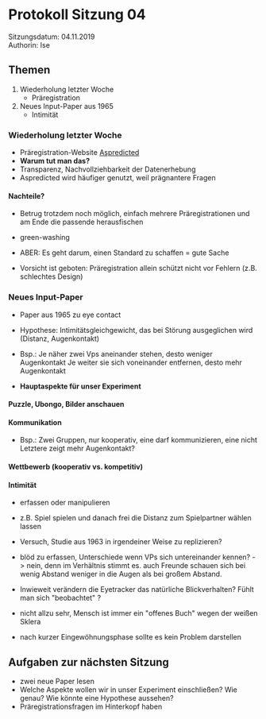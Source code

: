 # Protokoll Sitzung 04 #

Sitzungsdatum: 04.11.2019  
Authorin: Ise

## Themen ##

  1. Wiederholung letzter Woche
      * Präregistration
  2. Neues Input-Paper aus 1965
      * Intimität

### Wiederholung letzter Woche ###

  * Präregistration-Website [Aspredicted](https://aspredicted.org/)
  * **Warum tut man das?**
  * Transparenz, Nachvollziehbarkeit der Datenerhebung
  * Aspredicted wird häufiger genutzt, weil prägnantere Fragen

#### **Nachteile?** ####
  * Betrug trotzdem noch möglich, einfach mehrere Präregistrationen und am Ende
    die passende herausfischen
  * green-washing

  * ABER: Es geht darum, einen Standard zu schaffen = gute Sache
  * Vorsicht ist geboten: Präregistration allein schützt nicht vor Fehlern (z.B.
    schlechtes Design)

### Neues Input-Paper ###

  * Paper aus 1965 zu eye contact
  * Hypothese: Intimitätsgleichgewicht, das bei Störung ausgeglichen wird
    (Distanz, Augenkontakt)
  * Bsp.: Je näher zwei Vps aneinander stehen, desto weniger Augenkontakt
    Je weiter sie sich voneinander entfernen, desto mehr Augenkontakt

  * **Hauptaspekte für unser Experiment**

#### **Puzzle, Ubongo, Bilder anschauen** ####

#### **Kommunikation**
  * Bsp.: Zwei Gruppen, nur kooperativ, eine darf kommunizieren, eine nicht
          Letztere zeigt mehr Augenkontakt?
    
#### **Wettbewerb (kooperativ vs. kompetitiv)**

#### **Intimität**
  * erfassen oder manipulieren
  * z.B. Spiel spielen und danach frei die Distanz zum Spielpartner wählen lassen
  * Versuch, Studie aus 1963 in irgendeiner Weise zu replizieren?
  * blöd zu erfassen, Unterschiede wenn VPs sich untereinander kennen? -> nein,
    denn im Verhältnis stimmt es. auch Freunde schauen sich bei wenig Abstand
    weniger in die Augen als bei großem Abstand.


  * Inwieweit verändern die Eyetracker das natürliche Blickverhalten? Fühlt man
    sich "beobachtet" ?
  * nicht allzu sehr, Mensch ist immer ein "offenes Buch" wegen der weißen Sklera
  * nach kurzer Eingewöhnungsphase sollte es kein Problem darstellen
  
## Aufgaben zur nächsten Sitzung ##

  * zwei neue Paper lesen
  * Welche Aspekte wollen wir in unser Experiment einschließen? Wie genau? Wie
    könnte eine Hypothese aussehen?
  * Präregistrationsfragen im Hinterkopf haben
  

